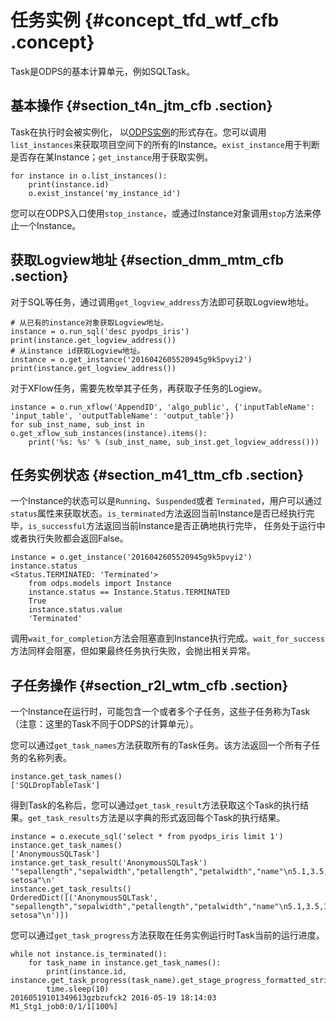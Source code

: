 # 任务实例 {#concept_tfd_wtf_cfb .concept}

Task是ODPS的基本计算单元，例如SQLTask。

## 基本操作 {#section_t4n_jtm_cfb .section}

Task在执行时会被实例化， 以[ODPS实例](../../../../cn.zh-CN/产品简介/基本概念/任务实例.md#)的形式存在。您可以调用`list_instances`来获取项目空间下的所有的Instance。`exist_instance`用于判断是否存在某Instance；`get_instance`用于获取实例。

``` {#codeblock_nuc_8sg_wf1 .language-sql}
for instance in o.list_instances():
    print(instance.id)
    o.exist_instance('my_instance_id')
```

您可以在ODPS入口使用`stop_instance`，或通过Instance对象调用`stop`方法来停止一个Instance。

## 获取Logview地址 {#section_dmm_mtm_cfb .section}

对于SQL等任务，通过调用`get_logview_address`方法即可获取Logview地址。

``` {#codeblock_l1n_yl9_b5n .language-sql}
# 从已有的instance对象获取Logview地址。
instance = o.run_sql('desc pyodps_iris')
print(instance.get_logview_address())
# 从instance id获取Logview地址。
instance = o.get_instance('2016042605520945g9k5pvyi2')
print(instance.get_logview_address())
```

对于XFlow任务，需要先枚举其子任务，再获取子任务的Logiew。

``` {#codeblock_0lk_oyy_91o .language-sql}
instance = o.run_xflow('AppendID', 'algo_public', {'inputTableName': 'input_table', 'outputTableName': 'output_table'})
for sub_inst_name, sub_inst in o.get_xflow_sub_instances(instance).items():
    print('%s: %s' % (sub_inst_name, sub_inst.get_logview_address()))
```

## 任务实例状态 {#section_m41_ttm_cfb .section}

一个Instance的状态可以是`Running`、`Suspended`或者 `Terminated`，用户可以通过`status`属性来获取状态。`is_terminated`方法返回当前Instance是否已经执行完毕，`is_successful`方法返回当前Instance是否正确地执行完毕， 任务处于运行中或者执行失败都会返回False。

``` {#codeblock_tx5_qtz_y0p .language-sql}
instance = o.get_instance('2016042605520945g9k5pvyi2')
instance.status
<Status.TERMINATED: 'Terminated'>
    from odps.models import Instance
    instance.status == Instance.Status.TERMINATED
    True
    instance.status.value
    'Terminated'
```

调用`wait_for_completion`方法会阻塞直到Instance执行完成。`wait_for_success`方法同样会阻塞，但如果最终任务执行失败，会抛出相关异常。

## 子任务操作 {#section_r2l_wtm_cfb .section}

一个Instance在运行时，可能包含一个或者多个子任务，这些子任务称为Task（注意：这里的Task不同于ODPS的计算单元）。

您可以通过`get_task_names`方法获取所有的Task任务。该方法返回一个所有子任务的名称列表。

``` {#codeblock_dy1_lue_077 .language-sql}
instance.get_task_names()
['SQLDropTableTask']
```

得到Task的名称后，您可以通过`get_task_result`方法获取这个Task的执行结果。`get_task_results`方法是以字典的形式返回每个Task的执行结果。

``` {#codeblock_aqi_a3e_kxo .language-sql}
instance = o.execute_sql('select * from pyodps_iris limit 1')
instance.get_task_names()
['AnonymousSQLTask']
instance.get_task_result('AnonymousSQLTask')
'"sepallength","sepalwidth","petallength","petalwidth","name"\n5.1,3.5,1.4,0.2,"Iris-setosa"\n'
instance.get_task_results()
OrderedDict([('AnonymousSQLTask', "sepallength","sepalwidth","petallength","petalwidth","name"\n5.1,3.5,1.4,0.2,"Iris-setosa"\n')])
```

您可以通过`get_task_progress`方法获取在任务实例运行时Task当前的运行进度。

``` {#codeblock_nbu_d58_p1p .language-sql}
while not instance.is_terminated():
    for task_name in instance.get_task_names():
        print(instance.id, instance.get_task_progress(task_name).get_stage_progress_formatted_string())
        time.sleep(10)
20160519101349613gzbzufck2 2016-05-19 18:14:03 M1_Stg1_job0:0/1/1[100%]
```

